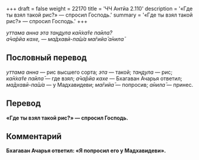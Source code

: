 +++
draft = false
weight = 22170
title = 'ЧЧ Антйа 2.110'
description = '«Где ты взял такой рис?» — спросил Господь.'
summary = '«Где ты взял такой рис?» — спросил Господь.'
+++

_уттама анна эта тан̣д̣ула ка̄н̇ха̄те па̄ила̄?  
а̄ча̄рйа кахе, — ма̄дхавӣ-па̄ш́а ма̄гийа̄ а̄нила̄_

## Пословный перевод

_уттама_ _анна_ — рис высшего сорта; _эта_ — такой; _тан̣д̣ула_ — рис; _ка̄н̇ха̄те_ _па̄ила̄_ — где взял; _а̄ча̄рйа_ _кахе_ — Бхагаван Ачарья ответил; _ма̄дхавӣ_\-_па̄ш́а_ — у Мадхавидеви; _ма̄гийа̄_ — попросив; _а̄нила̄_ — принес.

## Перевод

**«Где ты взял такой рис?» — спросил Господь.**

## Комментарий

**Бхагаван Ачарья ответил: «Я попросил его у Мадхавидеви».**
